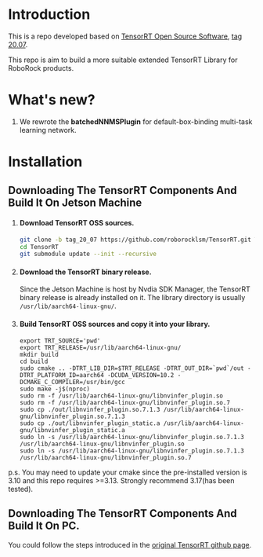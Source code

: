 # Introduction

This is a repo developed based on [TensorRT Open Source Software](https://github.com/NVIDIA/TensorRT), [tag 20.07](https://github.com/NVIDIA/TensorRT/tree/20.07).

This repo is aim to build a more suitable extended TensorRT Library for RoboRock products. 

# What's new?

1. We rewrote the **batchedNNMSPlugin** for default-box-binding multi-task learning network.

# Installation

## Downloading The TensorRT Components And Build It On Jetson Machine
1. #### Download TensorRT OSS sources.
	```bash
	git clone -b tag_20_07 https://github.com/roborocklsm/TensorRT.git TensorRT
	cd TensorRT
	git submodule update --init --recursive
	```

2. #### Download the TensorRT binary release.
	Since the Jetson Machine is host by Nvdia SDK Manager, the TensorRT binary release is already installed on it. The library directory is usually `/usr/lib/aarch64-linux-gnu/`.

3. #### Build TensorRT OSS sources and copy it into your library.
	```
	export TRT_SOURCE='pwd'
	export TRT_RELEASE=/usr/lib/aarch64-linux-gnu/
	mkdir build 
	cd build
	sudo cmake .. -DTRT_LIB_DIR=$TRT_RELEASE -DTRT_OUT_DIR=`pwd`/out -DTRT_PLATFORM_ID=aarch64 -DCUDA_VERSION=10.2 -DCMAKE_C_COMPILER=/usr/bin/gcc
	sudo make -j$(nproc)
	sudo rm -f /usr/lib/aarch64-linux-gnu/libnvinfer_plugin.so
	sudo rm -f /usr/lib/aarch64-linux-gnu/libnvinfer_plugin.so.7
	sudo cp ./out/libnvinfer_plugin.so.7.1.3 /usr/lib/aarch64-linux-gnu/libnvinfer_plugin.so.7.1.3
	sudo cp ./out/libnvinfer_plugin_static.a /usr/lib/aarch64-linux-gnu/libnvinfer_plugin_static.a
	sudo ln -s /usr/lib/aarch64-linux-gnu/libnvinfer_plugin.so.7.1.3 /usr/lib/aarch64-linux-gnu/libnvinfer_plugin.so
	sudo ln -s /usr/lib/aarch64-linux-gnu/libnvinfer_plugin.so.7.1.3 /usr/lib/aarch64-linux-gnu/libnvinfer_plugin.so.7
	```

p.s. You may need to update your cmake since the pre-installed version is 3.10 and this repo requires >=3.13. Strongly recommend 3.17(has been tested).

## Downloading The TensorRT Components And Build It On PC.
You could follow the steps introduced in the [original TensorRT github page](https://github.com/NVIDIA/TensorRT).
